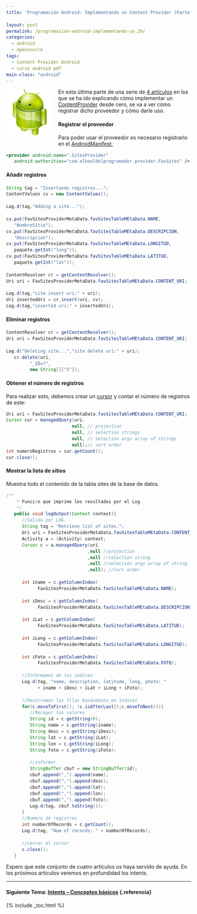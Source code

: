```yaml
---
title: 'Programación Android: Implementando un Content Provider (Parte 4)'

layout: post
permalink: /programacion-android-implementando-un_29/
categories:
  - android
  - opensource
tags:
  - Content Provider Android
  - curso android pdf
main-class: "android"
---
```

<div class="separator" style="clear: both; text-align: center;">
  <img border="0" src="/assets/img/2013/07/iconoAndroid.png" style="clear:left; float:left;margin-right:1em; margin-bottom:1em" />
</div>

En esta última parte de una serie de [4 artículos][1] en los que se ha ido explicando cómo implementar un [ContentProvider][2] desde cero, se va a ver cómo registrar dicho proveedor y cómo darle uso.

#### Registrar el proveedor

Para poder usar el proveedor es necesario registrarlo en el [AndroidManifest:][3]

```xml
<provider android:name=".SitesProvider"
   android:authorities="com.elbauldelprogramador.provider.FavSites" />

```


<!--ad-->

#### Añadir registros

```java
String tag = "Insertando registros...";
ContentValues cv = new ContentValues();

Log.d(tag,"Adding a site...");

cv.put(FavSitesProviderMetaData.favSitesTableMEtaData.NAME,
   "NombreSitio");
cv.put(FavSitesProviderMetaData.favSitesTableMEtaData.DESCRIPCION,
   "Descripcion");
cv.put(FavSitesProviderMetaData.favSitesTableMEtaData.LONGITUD,
   paquete.getInt("long"));
cv.put(FavSitesProviderMetaData.favSitesTableMEtaData.LATITUD,
   paquete.getInt("lat"));

ContentResolver cr = getContentResolver();
Uri uri = FavSitesProviderMetaData.favSitesTableMEtaData.CONTENT_URI;

Log.d(tag,"site insert uri:" + uri);
Uri insertedUri = cr.insert(uri, cv);
Log.d(tag,"inserted uri:" + insertedUri);

```

#### Eliminar registros

```java
ContentResolver cr = getContentResolver();
Uri uri = FavSitesProviderMetaData.favSitesTableMEtaData.CONTENT_URI;

Log.d("Deleting site...","site delete uri:" + uri);
   cr.delete(uri,
         "_ID=?",
         new String[]{"5"});

```

#### Obtener el número de registros

Para realizar esto, debemos crear un [cursor][4] y contar el número de registros de este:

```java
Uri uri = FavSitesProviderMetaData.favSitesTableMEtaData.CONTENT_URI;
Cursor cur = managedQuery(uri,
                         null, // projection
                         null, // selection strings
                         null, // selection args array of strings
                         null);// sort order
int numeroRegistros = cur.getCount();
cur.close();

```

#### Mostrar la lista de sítios

Muestra todo el contenido de la tabla sites de la base de datos.

```java
/**
    * Función que imprime los resultados por el Log.
    */
   public void logOutput(Context context){
      //Salida por LOG.
      String tag = "Retrieve list of sites.";
      Uri uri = FavSitesProviderMetaData.favSitesTableMEtaData.CONTENT_URI;
      Activity a = (Activity) context;
      Cursor c = a.managedQuery(uri
                               ,null //projection
                               ,null //selection string
                               ,null //selection args array of string
                               ,null); //sort order

      int iname = c.getColumnIndex(
            FavSitesProviderMetaData.favSitesTableMEtaData.NAME);

      int iDesc = c.getColumnIndex(
            FavSitesProviderMetaData.favSitesTableMEtaData.DESCRIPCION);

      int iLat = c.getColumnIndex(
            FavSitesProviderMetaData.favSitesTableMEtaData.LATITUD);

      int iLong = c.getColumnIndex(
            FavSitesProviderMetaData.favSitesTableMEtaData.LONGITUD);

      int iFoto = c.getColumnIndex(
            FavSitesProviderMetaData.favSitesTableMEtaData.FOTO);

      //Informamos de los índices
      Log.d(tag, "name, description, latitude, long, photo: "
            + iname + iDesc + iLat + iLong + iFoto);

      //Recorremos las filas basándonos en índices
      for(c.moveToFirst(); !c.isAfterLast();c.moveToNext()){
         //Recoger los valores
         String id = c.getString(0);
         String name = c.getString(iname);
         String desc = c.getString(iDesc);
         String lat = c.getString(iLat);
         String lon = c.getString(iLong);
         String foto = c.getString(iFoto);

         //informar
         StringBuffer cbuf = new StringBuffer(id);
         cbuf.append(",").append(name);
         cbuf.append(",").append(desc);
         cbuf.append(",").append(lat);
         cbuf.append(",").append(lon);
         cbuf.append(",").append(foto);
         Log.d(tag, cbuf.toString());
      }
      //Numero de registros
      int numberOfRecords = c.getCount();
      Log.d(tag, "Num of records: " + numberOfRecords);

      //cerrar el cursor
      c.close();
   }

```

Espero que este conjunto de cuatro artículos os haya servido de ayuda. En los próximos artículos veremos en profundidad los intents.

* * *

#### Siguiente Tema: [Intents &#8211; Conceptos básicos][5] {.referencia}





 [1]: /guia-de-desarrollo-android
 [2]: /programacion-android-proveedores-de
 [3]: /fundamentos-programacion-android_16/
 [4]: /plsql-cursores
 [5]: /programacion-android-intents-conceptos/

{% include _toc.html %}
